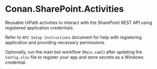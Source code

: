 # Conan.SharePoint.Activities
Reusable UiPath activities to interact with the SharePoint REST API using registered application credentials.

Refer to `API Setup Instructions` document for help with registering application and providing necessary permissions. 

Optionally, run the main bot workflow (`Main.xaml`) after updating the `Config.xlsx` file to register your app and store secrets as a Windows credential.